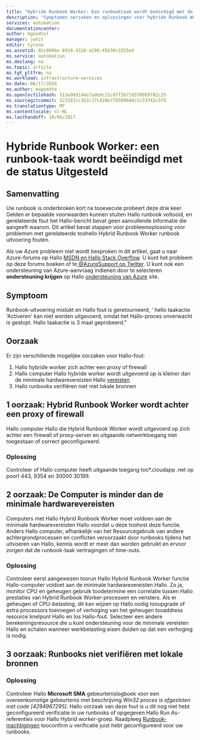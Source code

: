 ```yaml
---
title: "Hybride Runbook Worker: Een runbooktaak wordt beëindigd met de status onderbroken | Microsoft Docs"
description: "Symptomen oorzaken en oplossingen voor hybride Runbook Worker beëindiging taakfout."
services: automation
documentationcenter: 
author: mgoedtel
manager: jwhit
editor: tysonn
ms.assetid: 02c6606e-8924-4328-a196-45630c2255e9
ms.service: automation
ms.devlang: na
ms.topic: article
ms.tgt_pltfrm: na
ms.workload: infrastructure-services
ms.date: 08/17/2016
ms.author: magoedte
ms.openlocfilehash: 513a90d144e7ade9c21cd7f3b718578989702c25
ms.sourcegitcommit: 523283cc1b3c37c428e77850964dc1c33742c5f0
ms.translationtype: MT
ms.contentlocale: nl-NL
ms.lasthandoff: 10/06/2017
---
```

# <a name="hybrid-runbook-worker-a-runbook-job-terminates-with-a-status-of-suspended"></a>Hybride Runbook Worker: een runbook-taak wordt beëindigd met de status Uitgesteld
## <a name="summary"></a>Samenvatting
Uw runbook is onderbroken kort na tooexecute probeert deze drie keer. Gelden er bepaalde voorwaarden kunnen stuiten Hallo runbook voltooid, en gerelateerde fout het Hallo-bericht bevat geen aanvullende informatie die aangeeft waarom. Dit artikel bevat stappen voor probleemoplossing voor problemen met gerelateerde toohello Hybrid Runbook Worker runbook uitvoering fouten.

Als uw Azure probleem niet wordt besproken in dit artikel, gaat u naar Azure-forums op Hallo [MSDN en Hallo Stack Overflow](https://azure.microsoft.com/support/forums/). U kunt het probleem op deze forums boeken of te[ @AzureSupport op Twitter](https://twitter.com/AzureSupport). U kunt ook een ondersteuning van Azure-aanvraag indienen door te selecteren **ondersteuning krijgen** op Hallo [ondersteuning van Azure](https://azure.microsoft.com/support/options/) site.

## <a name="symptom"></a>Symptoom
Runbook-uitvoering mislukt en Hallo fout is geretourneerd, ' hello taakactie 'Activeren' kan niet worden uitgevoerd, omdat het Hallo-proces onverwacht is gestopt. Hallo taakactie is 3 maal geprobeerd."

## <a name="cause"></a>Oorzaak
Er zijn verschillende mogelijke oorzaken voor Hallo-fout: 

1. Hallo hybride worker zich achter een proxy of firewall
2. Hallo computer Hallo hybride worker wordt uitgevoerd op is kleiner dan de minimale hardwarevereisten Hallo [vereisten](automation-hybrid-runbook-worker.md#hybrid-runbook-worker-requirements) 
3. Hallo runbooks verifiëren niet met lokale bronnen

## <a name="cause-1-hybrid-runbook-worker-is-behind-proxy-or-firewall"></a>1 oorzaak: Hybrid Runbook Worker wordt achter een proxy of firewall
Hallo computer Hallo die Hybrid Runbook Worker wordt uitgevoerd op zich achter een firewall of proxy-server en uitgaande netwerktoegang niet toegestaan of correct geconfigureerd.

### <a name="solution"></a>Oplossing
Controleer of Hallo computer heeft uitgaande toegang too*.cloudapp .net op poort 443, 9354 en 30000 30199. 

## <a name="cause-2-computer-has-less-than-minimum-hardware-requirements"></a>2 oorzaak: De Computer is minder dan de minimale hardwarevereisten
Computers met Hallo Hybrid Runbook Worker moet voldoen aan de minimale hardwarevereisten Hallo voordat u deze toohost deze functie. Anders Hallo computer, afhankelijk van het Resourcegebruik van andere achtergrondprocessen en conflicten veroorzaakt door runbooks tijdens het uitvoeren van Hallo, kennis wordt er meer dan worden gebruikt en ervoor zorgen dat de runbook-taak vertragingen of time-outs. 

### <a name="solution"></a>Oplossing
Controleer eerst aangewezen toorun Hallo Hybrid Runbook Worker functie Hallo-computer voldoet aan de minimale hardwarevereisten Hallo.  Zo ja, monitor CPU en geheugen gebruik toodetermine een correlatie tussen Hallo prestaties van Hybrid Runbook Worker-processen en vensters.  Als er geheugen of CPU-belasting, dit kan wijzen op Hallo nodig tooupgrade of extra processors toevoegen of verhoging van het geheugen tooaddress resource knelpunt Hallo en los Hallo-fout. Selecteer een andere berekeningsresource die u kunt ondersteuning voor de minimale vereisten Hallo en schalen wanneer werkbelasting eisen duiden op dat een verhoging is nodig.         

## <a name="cause-3-runbooks-cannot-authenticate-with-local-resources"></a>3 oorzaak: Runbooks niet verifiëren met lokale bronnen
### <a name="solution"></a>Oplossing
Controleer Hallo **Microsoft SMA** gebeurtenislogboek voor een overeenkomstige gebeurtenis met beschrijving *Win32 proces is afgesloten met code [4294967295]*.  Hallo oorzaak van deze fout is u dit nog niet hebt geconfigureerd verificatie in uw runbooks of opgegeven Hallo Run As-referenties voor Hallo Hybrid worker-groep.  Raadpleeg [Runbook-machtigingen](automation-hybrid-runbook-worker.md#runbook-permissions) tooconfirm u verificatie juist hebt geconfigureerd voor uw runbooks.  

